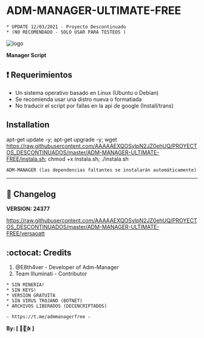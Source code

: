 ﻿# ADM-MANAGER-ULTIMATE-FREE
```
* UPDATE 12/03/2021 - Proyecto Descontinuado
* (NO RECOMENDADO - SOLO USAR PARA TESTEOS )
```
![logo](https://github.com/AAAAAEXQOSyIpN2JZ0ehUQ/PROYECTOS_DESCONTINUADOS/blob/master/ADM-MANAGER-ULTIMATE-FREE/Imagenes/ADM_MANAGER_ULTIMATE.jpg)

**Manager Script**

## :heavy_exclamation_mark: Requerimientos

* Un sistema operativo basado en Linux (Ubuntu o Debian)
* Se recomienda usar una distro nueva o formatiada
* No traducir el script por fallas en la api de google (Install/trans)

## Installation

apt-get update -y; apt-get upgrade -y; wget https://raw.githubusercontent.com/AAAAAEXQOSyIpN2JZ0ehUQ/PROYECTOS_DESCONTINUADOS/master/ADM-MANAGER-ULTIMATE-FREE/instala.sh; chmod +x instala.sh; ./instala.sh

```
ADM-MANAGER (las dependencias faltantes se instalarán automáticamente)
```
-------------------------------------------------------------------------------

## :scroll: Changelog

**VERSION: 24377**

https://raw.githubusercontent.com/AAAAAEXQOSyIpN2JZ0ehUQ/PROYECTOS_DESCONTINUADOS/master/ADM-MANAGER-ULTIMATE-FREE/versaoatt

## :octocat: Credits

1. @E8th4ver - Developer of Adm-Manager
2. Team Illuminati - Contributor

```
* SIN MINERIA! 
* SIN KEYS! 
* VERSION GRATUITA 
* SIN VIRUS TROJANO (BOTNET) 
* ARCHIVOS LIBERADOS (DECENCRIPTADOS)
```

```
☆ https://t.me/admmanagerfree ☆

```

**By: [  ⃘⃤꙰✰ ]**
